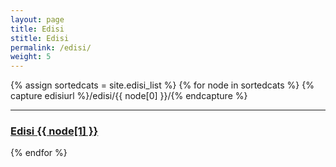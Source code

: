 ```yaml
---
layout: page
title: Edisi
stitle: Edisi
permalink: /edisi/
weight: 5
---
```


<div id="blog-archives">

{% assign sortedcats = site.edisi_list %}
{% for node in sortedcats %}
{% capture edisiurl %}/edisi/{{ node[0] }}/{% endcapture %}
<hr /><h3 class="sub-header"><a href="{{ edisiurl }}">Edisi {{ node[1] }}</a></h3>
{% endfor %}

</div>